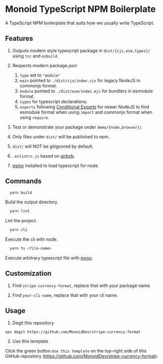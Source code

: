 # Monoid TypeScript NPM Boilerplate

A TypeScript NPM boilerplate that suits how we usually write TypeScript. 

## Features

1. Outputs modern style typescript package in `dist/{cjs,esm,types}/` using `tsc` and `esbuild`.

1. Respects modern package.json
   1. `type` set to `"module"`
   1. `main` pointed to `./dist/cjs/index.cjs` for legacy NodeJS in commonjs format.
   1. `module` pointed to `./dist/esm/index.mjs` for bundlers in esmodule format.
   1. `types` for typescript declarations.
   1. `exports` following [Conditional Exports](https://nodejs.org/api/packages.html#conditional-exports) for newer NodeJS to find esmodule format when using `import` and commonjs format when using `require`.

1. Test or demonstrate your package under `demo/{node,browser}/`.

1. Only files under `dist/` will be published to npm.

1. `dist/` will NOT be gitignored by default.

1. `.eslintrc.js` based on [airbnb](https://www.npmjs.com/package/eslint-config-airbnb-typescript).

1. [esmo](https://github.com/antfu/esno) installed to load typescript for node.

## Commands

```bash
  yarn build
```

Build the output directory.

```bash
  yarn lint
```

Lint the project.

```bash
  yarn cli
```

Execute the cli with node.

```bash
  yarn ts <file-name>
```

Execute arbitrary typescript file with [esmo](https://github.com/antfu/esno).

## Customization

1. Find `stripe-currency-format`, replace that with your package name.

2. Find `your-cli-name`, replace that with your cli name.

## Usage

1. Degit this repository

```
npx degit https://github.com/MonoidDev/stripe-currency-format
```

2. Use this template

Click the green button `Use this template` on the top-right side of this GitHub repository (https://github.com/MonoidDev/stripe-currency-format).


